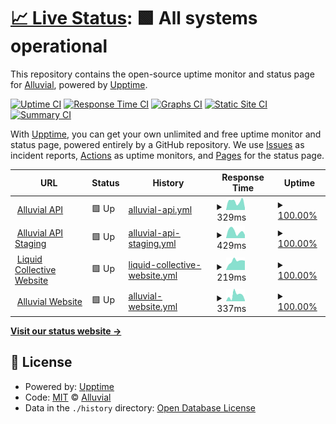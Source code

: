 # [📈 Live Status](https://demo.upptime.js.org): <!--live status--> **🟩 All systems operational**

This repository contains the open-source uptime monitor and status page for [Alluvial](https://alluvial.finance), powered by [Upptime](https://github.com/upptime/upptime).

[![Uptime CI](https://github.com/alluvialfinance/upptime/workflows/Uptime%20CI/badge.svg)](https://github.com/alluvialfinance/upptime/actions?query=workflow%3A%22Uptime+CI%22)
[![Response Time CI](https://github.com/alluvialfinance/upptime/workflows/Response%20Time%20CI/badge.svg)](https://github.com/alluvialfinance/upptime/actions?query=workflow%3A%22Response+Time+CI%22)
[![Graphs CI](https://github.com/alluvialfinance/upptime/workflows/Graphs%20CI/badge.svg)](https://github.com/alluvialfinance/upptime/actions?query=workflow%3A%22Graphs+CI%22)
[![Static Site CI](https://github.com/alluvialfinance/upptime/workflows/Static%20Site%20CI/badge.svg)](https://github.com/alluvialfinance/upptime/actions?query=workflow%3A%22Static+Site+CI%22)
[![Summary CI](https://github.com/alluvialfinance/upptime/workflows/Summary%20CI/badge.svg)](https://github.com/alluvialfinance/upptime/actions?query=workflow%3A%22Summary+CI%22)

With [Upptime](https://upptime.js.org), you can get your own unlimited and free uptime monitor and status page, powered entirely by a GitHub repository. We use [Issues](https://github.com/alluvialfinance/upptime/issues) as incident reports, [Actions](https://github.com/alluvialfinance/upptime/actions) as uptime monitors, and [Pages](https://demo.upptime.js.org) for the status page.

<!--start: status pages-->
<!-- This summary is generated by Upptime (https://github.com/upptime/upptime) -->
<!-- Do not edit this manually, your changes will be overwritten -->
<!-- prettier-ignore -->
| URL | Status | History | Response Time | Uptime |
| --- | ------ | ------- | ------------- | ------ |
| <img alt="" src="https://icons.duckduckgo.com/ip3/api.alluvial.finance.ico" height="13"> [Alluvial API](https://api.alluvial.finance) | 🟩 Up | [alluvial-api.yml](https://github.com/AlluvialFinance/upptime/commits/HEAD/history/alluvial-api.yml) | <details><summary><img alt="Response time graph" src="./graphs/alluvial-api/response-time-week.png" height="20"> 329ms</summary><br><a href="https://status.alluvial.finance/history/alluvial-api"><img alt="Response time 410" src="https://img.shields.io/endpoint?url=https%3A%2F%2Fraw.githubusercontent.com%2FAlluvialFinance%2Fupptime%2FHEAD%2Fapi%2Falluvial-api%2Fresponse-time.json"></a><br><a href="https://status.alluvial.finance/history/alluvial-api"><img alt="24-hour response time 149" src="https://img.shields.io/endpoint?url=https%3A%2F%2Fraw.githubusercontent.com%2FAlluvialFinance%2Fupptime%2FHEAD%2Fapi%2Falluvial-api%2Fresponse-time-day.json"></a><br><a href="https://status.alluvial.finance/history/alluvial-api"><img alt="7-day response time 329" src="https://img.shields.io/endpoint?url=https%3A%2F%2Fraw.githubusercontent.com%2FAlluvialFinance%2Fupptime%2FHEAD%2Fapi%2Falluvial-api%2Fresponse-time-week.json"></a><br><a href="https://status.alluvial.finance/history/alluvial-api"><img alt="30-day response time 355" src="https://img.shields.io/endpoint?url=https%3A%2F%2Fraw.githubusercontent.com%2FAlluvialFinance%2Fupptime%2FHEAD%2Fapi%2Falluvial-api%2Fresponse-time-month.json"></a><br><a href="https://status.alluvial.finance/history/alluvial-api"><img alt="1-year response time 414" src="https://img.shields.io/endpoint?url=https%3A%2F%2Fraw.githubusercontent.com%2FAlluvialFinance%2Fupptime%2FHEAD%2Fapi%2Falluvial-api%2Fresponse-time-year.json"></a></details> | <details><summary><a href="https://status.alluvial.finance/history/alluvial-api">100.00%</a></summary><a href="https://status.alluvial.finance/history/alluvial-api"><img alt="All-time uptime 99.98%" src="https://img.shields.io/endpoint?url=https%3A%2F%2Fraw.githubusercontent.com%2FAlluvialFinance%2Fupptime%2FHEAD%2Fapi%2Falluvial-api%2Fuptime.json"></a><br><a href="https://status.alluvial.finance/history/alluvial-api"><img alt="24-hour uptime 100.00%" src="https://img.shields.io/endpoint?url=https%3A%2F%2Fraw.githubusercontent.com%2FAlluvialFinance%2Fupptime%2FHEAD%2Fapi%2Falluvial-api%2Fuptime-day.json"></a><br><a href="https://status.alluvial.finance/history/alluvial-api"><img alt="7-day uptime 100.00%" src="https://img.shields.io/endpoint?url=https%3A%2F%2Fraw.githubusercontent.com%2FAlluvialFinance%2Fupptime%2FHEAD%2Fapi%2Falluvial-api%2Fuptime-week.json"></a><br><a href="https://status.alluvial.finance/history/alluvial-api"><img alt="30-day uptime 100.00%" src="https://img.shields.io/endpoint?url=https%3A%2F%2Fraw.githubusercontent.com%2FAlluvialFinance%2Fupptime%2FHEAD%2Fapi%2Falluvial-api%2Fuptime-month.json"></a><br><a href="https://status.alluvial.finance/history/alluvial-api"><img alt="1-year uptime 100.00%" src="https://img.shields.io/endpoint?url=https%3A%2F%2Fraw.githubusercontent.com%2FAlluvialFinance%2Fupptime%2FHEAD%2Fapi%2Falluvial-api%2Fuptime-year.json"></a></details>
| <img alt="" src="https://icons.duckduckgo.com/ip3/api.staging.alluvial.finance.ico" height="13"> [Alluvial API Staging](https://api.staging.alluvial.finance) | 🟩 Up | [alluvial-api-staging.yml](https://github.com/AlluvialFinance/upptime/commits/HEAD/history/alluvial-api-staging.yml) | <details><summary><img alt="Response time graph" src="./graphs/alluvial-api-staging/response-time-week.png" height="20"> 429ms</summary><br><a href="https://status.alluvial.finance/history/alluvial-api-staging"><img alt="Response time 396" src="https://img.shields.io/endpoint?url=https%3A%2F%2Fraw.githubusercontent.com%2FAlluvialFinance%2Fupptime%2FHEAD%2Fapi%2Falluvial-api-staging%2Fresponse-time.json"></a><br><a href="https://status.alluvial.finance/history/alluvial-api-staging"><img alt="24-hour response time 395" src="https://img.shields.io/endpoint?url=https%3A%2F%2Fraw.githubusercontent.com%2FAlluvialFinance%2Fupptime%2FHEAD%2Fapi%2Falluvial-api-staging%2Fresponse-time-day.json"></a><br><a href="https://status.alluvial.finance/history/alluvial-api-staging"><img alt="7-day response time 429" src="https://img.shields.io/endpoint?url=https%3A%2F%2Fraw.githubusercontent.com%2FAlluvialFinance%2Fupptime%2FHEAD%2Fapi%2Falluvial-api-staging%2Fresponse-time-week.json"></a><br><a href="https://status.alluvial.finance/history/alluvial-api-staging"><img alt="30-day response time 389" src="https://img.shields.io/endpoint?url=https%3A%2F%2Fraw.githubusercontent.com%2FAlluvialFinance%2Fupptime%2FHEAD%2Fapi%2Falluvial-api-staging%2Fresponse-time-month.json"></a><br><a href="https://status.alluvial.finance/history/alluvial-api-staging"><img alt="1-year response time 401" src="https://img.shields.io/endpoint?url=https%3A%2F%2Fraw.githubusercontent.com%2FAlluvialFinance%2Fupptime%2FHEAD%2Fapi%2Falluvial-api-staging%2Fresponse-time-year.json"></a></details> | <details><summary><a href="https://status.alluvial.finance/history/alluvial-api-staging">100.00%</a></summary><a href="https://status.alluvial.finance/history/alluvial-api-staging"><img alt="All-time uptime 99.97%" src="https://img.shields.io/endpoint?url=https%3A%2F%2Fraw.githubusercontent.com%2FAlluvialFinance%2Fupptime%2FHEAD%2Fapi%2Falluvial-api-staging%2Fuptime.json"></a><br><a href="https://status.alluvial.finance/history/alluvial-api-staging"><img alt="24-hour uptime 100.00%" src="https://img.shields.io/endpoint?url=https%3A%2F%2Fraw.githubusercontent.com%2FAlluvialFinance%2Fupptime%2FHEAD%2Fapi%2Falluvial-api-staging%2Fuptime-day.json"></a><br><a href="https://status.alluvial.finance/history/alluvial-api-staging"><img alt="7-day uptime 100.00%" src="https://img.shields.io/endpoint?url=https%3A%2F%2Fraw.githubusercontent.com%2FAlluvialFinance%2Fupptime%2FHEAD%2Fapi%2Falluvial-api-staging%2Fuptime-week.json"></a><br><a href="https://status.alluvial.finance/history/alluvial-api-staging"><img alt="30-day uptime 100.00%" src="https://img.shields.io/endpoint?url=https%3A%2F%2Fraw.githubusercontent.com%2FAlluvialFinance%2Fupptime%2FHEAD%2Fapi%2Falluvial-api-staging%2Fuptime-month.json"></a><br><a href="https://status.alluvial.finance/history/alluvial-api-staging"><img alt="1-year uptime 100.00%" src="https://img.shields.io/endpoint?url=https%3A%2F%2Fraw.githubusercontent.com%2FAlluvialFinance%2Fupptime%2FHEAD%2Fapi%2Falluvial-api-staging%2Fuptime-year.json"></a></details>
| <img alt="" src="https://icons.duckduckgo.com/ip3/liquidcollective.io.ico" height="13"> [Liquid Collective Website](https://liquidcollective.io) | 🟩 Up | [liquid-collective-website.yml](https://github.com/AlluvialFinance/upptime/commits/HEAD/history/liquid-collective-website.yml) | <details><summary><img alt="Response time graph" src="./graphs/liquid-collective-website/response-time-week.png" height="20"> 219ms</summary><br><a href="https://status.alluvial.finance/history/liquid-collective-website"><img alt="Response time 150" src="https://img.shields.io/endpoint?url=https%3A%2F%2Fraw.githubusercontent.com%2FAlluvialFinance%2Fupptime%2FHEAD%2Fapi%2Fliquid-collective-website%2Fresponse-time.json"></a><br><a href="https://status.alluvial.finance/history/liquid-collective-website"><img alt="24-hour response time 175" src="https://img.shields.io/endpoint?url=https%3A%2F%2Fraw.githubusercontent.com%2FAlluvialFinance%2Fupptime%2FHEAD%2Fapi%2Fliquid-collective-website%2Fresponse-time-day.json"></a><br><a href="https://status.alluvial.finance/history/liquid-collective-website"><img alt="7-day response time 219" src="https://img.shields.io/endpoint?url=https%3A%2F%2Fraw.githubusercontent.com%2FAlluvialFinance%2Fupptime%2FHEAD%2Fapi%2Fliquid-collective-website%2Fresponse-time-week.json"></a><br><a href="https://status.alluvial.finance/history/liquid-collective-website"><img alt="30-day response time 187" src="https://img.shields.io/endpoint?url=https%3A%2F%2Fraw.githubusercontent.com%2FAlluvialFinance%2Fupptime%2FHEAD%2Fapi%2Fliquid-collective-website%2Fresponse-time-month.json"></a><br><a href="https://status.alluvial.finance/history/liquid-collective-website"><img alt="1-year response time 155" src="https://img.shields.io/endpoint?url=https%3A%2F%2Fraw.githubusercontent.com%2FAlluvialFinance%2Fupptime%2FHEAD%2Fapi%2Fliquid-collective-website%2Fresponse-time-year.json"></a></details> | <details><summary><a href="https://status.alluvial.finance/history/liquid-collective-website">100.00%</a></summary><a href="https://status.alluvial.finance/history/liquid-collective-website"><img alt="All-time uptime 100.00%" src="https://img.shields.io/endpoint?url=https%3A%2F%2Fraw.githubusercontent.com%2FAlluvialFinance%2Fupptime%2FHEAD%2Fapi%2Fliquid-collective-website%2Fuptime.json"></a><br><a href="https://status.alluvial.finance/history/liquid-collective-website"><img alt="24-hour uptime 100.00%" src="https://img.shields.io/endpoint?url=https%3A%2F%2Fraw.githubusercontent.com%2FAlluvialFinance%2Fupptime%2FHEAD%2Fapi%2Fliquid-collective-website%2Fuptime-day.json"></a><br><a href="https://status.alluvial.finance/history/liquid-collective-website"><img alt="7-day uptime 100.00%" src="https://img.shields.io/endpoint?url=https%3A%2F%2Fraw.githubusercontent.com%2FAlluvialFinance%2Fupptime%2FHEAD%2Fapi%2Fliquid-collective-website%2Fuptime-week.json"></a><br><a href="https://status.alluvial.finance/history/liquid-collective-website"><img alt="30-day uptime 100.00%" src="https://img.shields.io/endpoint?url=https%3A%2F%2Fraw.githubusercontent.com%2FAlluvialFinance%2Fupptime%2FHEAD%2Fapi%2Fliquid-collective-website%2Fuptime-month.json"></a><br><a href="https://status.alluvial.finance/history/liquid-collective-website"><img alt="1-year uptime 100.00%" src="https://img.shields.io/endpoint?url=https%3A%2F%2Fraw.githubusercontent.com%2FAlluvialFinance%2Fupptime%2FHEAD%2Fapi%2Fliquid-collective-website%2Fuptime-year.json"></a></details>
| <img alt="" src="https://icons.duckduckgo.com/ip3/alluvial.finance.ico" height="13"> [Alluvial Website](https://alluvial.finance) | 🟩 Up | [alluvial-website.yml](https://github.com/AlluvialFinance/upptime/commits/HEAD/history/alluvial-website.yml) | <details><summary><img alt="Response time graph" src="./graphs/alluvial-website/response-time-week.png" height="20"> 337ms</summary><br><a href="https://status.alluvial.finance/history/alluvial-website"><img alt="Response time 227" src="https://img.shields.io/endpoint?url=https%3A%2F%2Fraw.githubusercontent.com%2FAlluvialFinance%2Fupptime%2FHEAD%2Fapi%2Falluvial-website%2Fresponse-time.json"></a><br><a href="https://status.alluvial.finance/history/alluvial-website"><img alt="24-hour response time 443" src="https://img.shields.io/endpoint?url=https%3A%2F%2Fraw.githubusercontent.com%2FAlluvialFinance%2Fupptime%2FHEAD%2Fapi%2Falluvial-website%2Fresponse-time-day.json"></a><br><a href="https://status.alluvial.finance/history/alluvial-website"><img alt="7-day response time 337" src="https://img.shields.io/endpoint?url=https%3A%2F%2Fraw.githubusercontent.com%2FAlluvialFinance%2Fupptime%2FHEAD%2Fapi%2Falluvial-website%2Fresponse-time-week.json"></a><br><a href="https://status.alluvial.finance/history/alluvial-website"><img alt="30-day response time 262" src="https://img.shields.io/endpoint?url=https%3A%2F%2Fraw.githubusercontent.com%2FAlluvialFinance%2Fupptime%2FHEAD%2Fapi%2Falluvial-website%2Fresponse-time-month.json"></a><br><a href="https://status.alluvial.finance/history/alluvial-website"><img alt="1-year response time 230" src="https://img.shields.io/endpoint?url=https%3A%2F%2Fraw.githubusercontent.com%2FAlluvialFinance%2Fupptime%2FHEAD%2Fapi%2Falluvial-website%2Fresponse-time-year.json"></a></details> | <details><summary><a href="https://status.alluvial.finance/history/alluvial-website">100.00%</a></summary><a href="https://status.alluvial.finance/history/alluvial-website"><img alt="All-time uptime 100.00%" src="https://img.shields.io/endpoint?url=https%3A%2F%2Fraw.githubusercontent.com%2FAlluvialFinance%2Fupptime%2FHEAD%2Fapi%2Falluvial-website%2Fuptime.json"></a><br><a href="https://status.alluvial.finance/history/alluvial-website"><img alt="24-hour uptime 100.00%" src="https://img.shields.io/endpoint?url=https%3A%2F%2Fraw.githubusercontent.com%2FAlluvialFinance%2Fupptime%2FHEAD%2Fapi%2Falluvial-website%2Fuptime-day.json"></a><br><a href="https://status.alluvial.finance/history/alluvial-website"><img alt="7-day uptime 100.00%" src="https://img.shields.io/endpoint?url=https%3A%2F%2Fraw.githubusercontent.com%2FAlluvialFinance%2Fupptime%2FHEAD%2Fapi%2Falluvial-website%2Fuptime-week.json"></a><br><a href="https://status.alluvial.finance/history/alluvial-website"><img alt="30-day uptime 100.00%" src="https://img.shields.io/endpoint?url=https%3A%2F%2Fraw.githubusercontent.com%2FAlluvialFinance%2Fupptime%2FHEAD%2Fapi%2Falluvial-website%2Fuptime-month.json"></a><br><a href="https://status.alluvial.finance/history/alluvial-website"><img alt="1-year uptime 100.00%" src="https://img.shields.io/endpoint?url=https%3A%2F%2Fraw.githubusercontent.com%2FAlluvialFinance%2Fupptime%2FHEAD%2Fapi%2Falluvial-website%2Fuptime-year.json"></a></details>

<!--end: status pages-->

[**Visit our status website →**](https://demo.upptime.js.org)

## 📄 License

- Powered by: [Upptime](https://github.com/upptime/upptime)
- Code: [MIT](./LICENSE) © [Alluvial](https://alluvial.finance)
- Data in the `./history` directory: [Open Database License](https://opendatacommons.org/licenses/odbl/1-0/)
